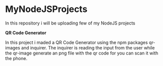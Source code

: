 # MyNodeJSProjects
In this repository i will be uploading few of my NodeJS projects


**QR Code Generator**

In this project i maded a QR Code Generator using the npm packages qr-images and inquirer. The inquirer is reading the input from the user while the qr-image generate an png file with the qr code for you can scan it with the phone.
